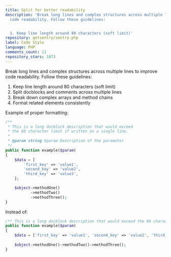```yaml
---
title: Split for better readability
description: 'Break long lines and complex structures across multiple lines to improve
  code readability. Follow these guidelines:


  1. Keep line length around 80 characters (soft limit)'
repository: getsentry/sentry-php
label: Code Style
language: PHP
comments_count: 11
repository_stars: 1873
---
```


Break long lines and complex structures across multiple lines to improve code readability. Follow these guidelines:

1. Keep line length around 80 characters (soft limit)
2. Split docblocks and comments across multiple lines
3. Break down complex arrays and method chains
4. Format related elements consistently

Example of proper formatting:

```php
/**
 * This is a long docblock description that would exceed
 * the 80 character limit if written on a single line.
 *
 * @param string $param Description of the parameter
 */
public function example($param)
{
    $data = [
        'first_key' => 'value1',
        'second_key' => 'value2',
        'third_key' => 'value3',
    ];

    $object->methodOne()
           ->methodTwo()
           ->methodThree();
}
```

Instead of:

```php
/** This is a long docblock description that would exceed the 80 character limit if written on a single line. */
public function example($param)
{
    $data = ['first_key' => 'value1', 'second_key' => 'value2', 'third_key' => 'value3'];
    
    $object->methodOne()->methodTwo()->methodThree();
}
```